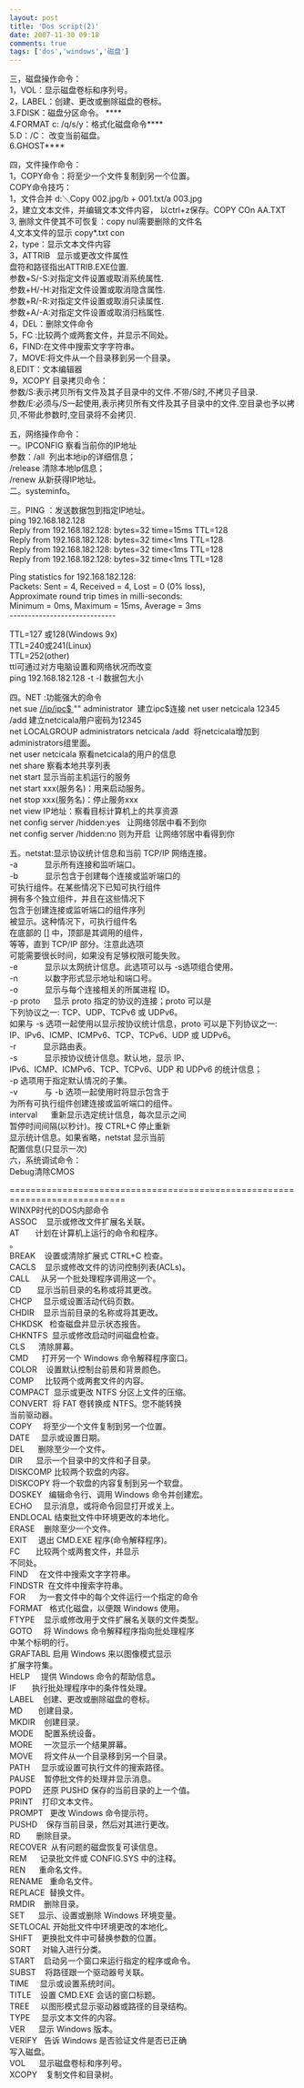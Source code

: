 ```yaml
---
layout: post
title: 'Dos script(2)'
date: 2007-11-30 09:18
comments: true
tags: ['dos','windows','磁盘']
---
```


三，磁盘操作命令：  
1，VOL：显示磁盘卷标和序列号。  
2，LABEL：创建、更改或删除磁盘的卷标。  
3.FDISK：磁盘分区命令。 ****  
4.FORMAT c: /q/s/y：格式化磁盘命令****  
5.D：/C： 改变当前磁盘。  
6.GHOST****

四，文件操作命令：  
1，COPY命令：将至少一个文件复制到另一个位置。  
COPY命令技巧：  
1，文件合并 d:＼Copy 002.jpg/b + 001.txt/a 003.jpg  
2，建立文本文件，并编辑文本文件内容， 以ctrl+z保存。COPY COn AA.TXT  
3, 删除文件使其不可恢复：copy nul需要删除的文件名  
4,文本文件的显示 copy*.txt con  
2，type：显示文本文件内容  
3，ATTRIB   显示或更改文件属性  
盘符和路径指出ATTRIB.EXE位置.  
参数+S/-S:对指定文件设置或取消系统属性.  
参数+H/-H:对指定文件设置或取消隐含属性.  
参数+R/-R:对指定文件设置或取消只读属性.  
参数+A/-A:对指定文件设置或取消归档属性.  
4，DEL：删除文件命令  
5，FC :比较两个或两套文件，并显示不同处。  
6，FIND:在文件中搜索文字字符串。  
7，MOVE:将文件从一个目录移到另一个目录。  
8,EDIT：文本编辑器  
9，XCOPY 目录拷贝命令：  
参数/S:表示拷贝所有文件及其子目录中的文件.不带/S时,不拷贝子目录.  
参数/E:必须与/S一起使用,表示拷贝所有文件及其子目录中的文件.空目录也予以拷贝,不带此参数时,空目录将不会拷贝.

五，网络操作命令：  
一。IPCONFIG 察看当前你的IP地址  
参数：/all  列出本地ip的详细信息；  
/release 清除本地Ip信息；  
/renew 从新获得IP地址。  
二。systeminfo。

三。PING ：发送数据包到指定IP地址。  
ping 192.168.182.128  
Reply from 192.168.182.128: bytes=32 time=15ms TTL=128  
Reply from 192.168.182.128: bytes=32 time<1ms TTL=128  
Reply from 192.168.182.128: bytes=32 time<1ms TTL=128  
Reply from 192.168.182.128: bytes=32 time<1ms TTL=128

Ping statistics for 192.168.182.128:  
Packets: Sent = 4, Received = 4, Lost = 0 (0% loss),  
Approximate round trip times in milli-seconds:  
Minimum = 0ms, Maximum = 15ms, Average = 3ms  
\-----------------------------

TTL=127 或128(Windows 9x)  
TTL=240或241(Linux)  
TTL=252(other)  
ttl可通过对方电脑设置和网络状况而改变  
ping 192.168.182.128 -t -l 数据包大小

四。NET :功能强大的命令  
net sue [ //ip/ipc$ ](file://ip/ipc$) "" administrator  建立ipc$连接  
net user netcicala 12345 /add 建立netcicala用户密码为12345  
net LOCALGROUP administrators netcicala /add  将netcicala增加到administrators组里面。  
net user netcicala 察看netcicala的用户的信息  
net share 察看本地共享列表  
net start 显示当前主机运行的服务  
net start xxx(服务名)：用来启动服务。  
net stop xxx(服务名)：停止服务xxx  
net view IP地址：察看目标计算机上的共享资源  
net config server /hidden:yes   让网络邻居中看不到你  
net config server /hidden:no 则为开启  让网络邻居中看得到你

五。netstat:显示协议统计信息和当前 TCP/IP 网络连接。  
-a            显示所有连接和监听端口。   
-b            显示包含于创建每个连接或监听端口的   
可执行组件。在某些情况下已知可执行组件  
拥有多个独立组件，并且在这些情况下  
包含于创建连接或监听端口的组件序列  
被显示。这种情况下，可执行组件名  
在底部的 [] 中，顶部是其调用的组件，  
等等，直到 TCP/IP 部分。注意此选项  
可能需要很长时间，如果没有足够权限可能失败。  
-e            显示以太网统计信息。此选项可以与 -s选项组合使用。   
-n            以数字形式显示地址和端口号。   
-o            显示与每个连接相关的所属进程 ID。   
-p proto      显示 proto 指定的协议的连接；proto 可以是   
下列协议之一: TCP、UDP、TCPv6 或 UDPv6。  
如果与 -s 选项一起使用以显示按协议统计信息，proto 可以是下列协议之一:  
IP、IPv6、ICMP、ICMPv6、TCP、TCPv6、UDP 或 UDPv6。  
-r            显示路由表。   
-s            显示按协议统计信息。默认地，显示 IP、   
IPv6、ICMP、ICMPv6、TCP、TCPv6、UDP 和 UDPv6 的统计信息；  
-p 选项用于指定默认情况的子集。   
-v            与 -b 选项一起使用时将显示包含于   
为所有可执行组件创建连接或监听端口的组件。  
interval      重新显示选定统计信息，每次显示之间  
暂停时间间隔(以秒计)。按 CTRL+C 停止重新  
显示统计信息。如果省略，netstat 显示当前  
配置信息(只显示一次)  
六，系统调试命令：  
Debug清除CMOS

============================================================================  
WINXP时代的DOS内部命令  
ASSOC    显示或修改文件扩展名关联。  
AT       计划在计算机上运行的命令和程序。  
。  
BREAK    设置或清除扩展式 CTRL+C 检查。  
CACLS    显示或修改文件的访问控制列表(ACLs)。  
CALL     从另一个批处理程序调用这一个。  
CD       显示当前目录的名称或将其更改。  
CHCP     显示或设置活动代码页数。  
CHDIR    显示当前目录的名称或将其更改。  
CHKDSK   检查磁盘并显示状态报告。  
CHKNTFS  显示或修改启动时间磁盘检查。  
CLS      清除屏幕。  
CMD      打开另一个 Windows 命令解释程序窗口。  
COLOR    设置默认控制台前景和背景颜色。  
COMP     比较两个或两套文件的内容。  
COMPACT  显示或更改 NTFS 分区上文件的压缩。  
CONVERT  将 FAT 卷转换成 NTFS。您不能转换  
当前驱动器。  
COPY     将至少一个文件复制到另一个位置。  
DATE     显示或设置日期。  
DEL      删除至少一个文件。  
DIR      显示一个目录中的文件和子目录。  
DISKCOMP 比较两个软盘的内容。  
DISKCOPY 将一个软盘的内容复制到另一个软盘。  
DOSKEY   编辑命令行、调用 Windows 命令并创建宏。  
ECHO     显示消息，或将命令回显打开或关上。  
ENDLOCAL 结束批文件中环境更改的本地化。  
ERASE    删除至少一个文件。  
EXIT     退出 CMD.EXE 程序(命令解释程序)。  
FC       比较两个或两套文件，并显示  
不同处。  
FIND     在文件中搜索文字字符串。  
FINDSTR  在文件中搜索字符串。  
FOR      为一套文件中的每个文件运行一个指定的命令  
FORMAT   格式化磁盘，以便跟 Windows 使用。  
FTYPE    显示或修改用于文件扩展名关联的文件类型。  
GOTO     将 Windows 命令解释程序指向批处理程序  
中某个标明的行。  
GRAFTABL 启用 Windows 来以图像模式显示  
扩展字符集。  
HELP     提供 Windows 命令的帮助信息。  
IF       执行批处理程序中的条件性处理。  
LABEL    创建、更改或删除磁盘的卷标。  
MD       创建目录。  
MKDIR    创建目录。  
MODE     配置系统设备。  
MORE     一次显示一个结果屏幕。  
MOVE     将文件从一个目录移到另一个目录。  
PATH     显示或设置可执行文件的搜索路径。  
PAUSE    暂停批文件的处理并显示消息。  
POPD     还原 PUSHD 保存的当前目录的上一个值。  
PRINT    打印文本文件。  
PROMPT   更改 Windows 命令提示符。  
PUSHD    保存当前目录，然后对其进行更改。  
RD       删除目录。  
RECOVER  从有问题的磁盘恢复可读信息。  
REM      记录批文件或 CONFIG.SYS 中的注释。  
REN      重命名文件。  
RENAME   重命名文件。  
REPLACE  替换文件。  
RMDIR    删除目录。  
SET      显示、设置或删除 Windows 环境变量。  
SETLOCAL 开始批文件中环境更改的本地化。  
SHIFT    更换批文件中可替换参数的位置。  
SORT     对输入进行分类。  
START    启动另一个窗口来运行指定的程序或命令。  
SUBST    将路径跟一个驱动器号关联。  
TIME     显示或设置系统时间。  
TITLE    设置 CMD.EXE 会话的窗口标题。  
TREE     以图形模式显示驱动器或路径的目录结构。  
TYPE     显示文本文件的内容。  
VER      显示 Windows 版本。  
VERIFY   告诉 Windows 是否验证文件是否已正确  
写入磁盘。  
VOL      显示磁盘卷标和序列号。  
XCOPY    复制文件和目录树。

